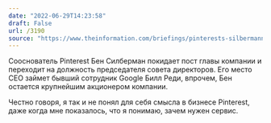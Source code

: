 ```yaml
---
date: "2022-06-29T14:23:58"
draft: False
url: /3190
source: "https://www.theinformation.com/briefings/pinterests-silbermann-steps-down?rc=ukjmk2"
---
```


Сооснователь Pinterest Бен Силберман покидает пост главы компании и переходит на должность председателя совета директоров. Его место CEO займет бывший сотрудник Google Билл Реди, впрочем, Бен остается крупнейшим акционером компании. 

Честно говоря, я так и не понял для себя смысла в бизнесе Pinterest, даже когда мне показалось, что я понимаю, зачем нужен сервис.
